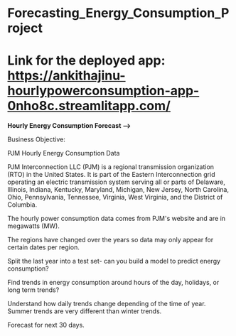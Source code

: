 # Forecasting_Energy_Consumption_Project

# **Link for the deployed app: https://ankithajinu-hourlypowerconsumption-app-0nho8c.streamlitapp.com/**

**Hourly Energy Consumption Forecast -->**

Business Objective:

PJM Hourly Energy Consumption Data

PJM Interconnection LLC (PJM) is a regional transmission organization (RTO) in the United States. It is part of the Eastern Interconnection grid operating an electric transmission system serving all or parts of Delaware, Illinois, Indiana, Kentucky, Maryland, Michigan, New Jersey, North Carolina, Ohio, Pennsylvania, Tennessee, Virginia, West Virginia, and the District of Columbia.

The hourly power consumption data comes from PJM's website and are in megawatts (MW).

The regions have changed over the years so data may only appear for certain dates per region.

Split the last year into a test set- can you build a model to predict energy consumption?

Find trends in energy consumption around hours of the day, holidays, or long term trends?

Understand how daily trends change depending of the time of year. Summer trends are very different than winter trends.

Forecast for next 30 days.
